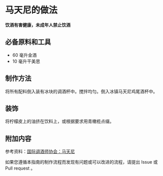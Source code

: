 
# 马天尼的做法

**饮酒有害健康，未成年人禁止饮酒**

## 必备原料和工具

- 60 毫升金酒
- 10 毫升干美思


## 制作方法

将所有配料倒入装有冰块的调酒杯中。搅拌均匀。倒入冰镇马天尼鸡尾酒杯中。

## 装饰

将柠檬皮上的油挤在饮料上，或根据要求用青橄榄点缀。

## 附加内容

参考资料：[国际调酒师协会：马天尼](https://iba-world.com/dry-martini/)

如果您遵循本指南的制作流程而发现有问题或可以改进的流程，请提出 Issue 或 Pull request 。
